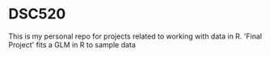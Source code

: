 # DSC520
This is my personal repo for projects related to working with data in R.
'Final Project' fits a GLM in R to sample data
